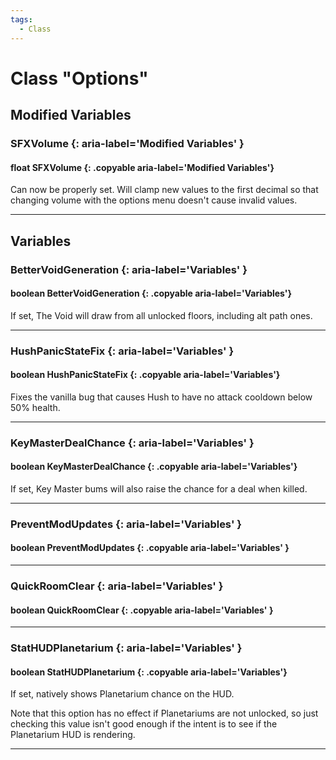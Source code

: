 ```yaml
---
tags:
  - Class
---
```

# Class "Options"

## Modified Variables
### SFXVolume {: aria-label='Modified Variables' }
#### float SFXVolume {: .copyable aria-label='Modified Variables'}
Can now be properly set. Will clamp new values to the first decimal so that changing volume with the options menu doesn't cause invalid values.
___
## Variables
### BetterVoidGeneration {: aria-label='Variables' }
#### boolean BetterVoidGeneration {: .copyable aria-label='Variables'}
If set, The Void will draw from all unlocked floors, including alt path ones.

___
### HushPanicStateFix {: aria-label='Variables' }
#### boolean HushPanicStateFix {: .copyable aria-label='Variables'}
Fixes the vanilla bug that causes Hush to have no attack cooldown below 50% health.

___
### KeyMasterDealChance {: aria-label='Variables' }
#### boolean KeyMasterDealChance {: .copyable aria-label='Variables'}
If set, Key Master bums will also raise the chance for a deal when killed.

___
### PreventModUpdates {: aria-label='Variables' }
#### boolean PreventModUpdates {: .copyable aria-label='Variables' }

___
### QuickRoomClear {: aria-label='Variables' }
#### boolean QuickRoomClear {: .copyable aria-label='Variables' }

___
### StatHUDPlanetarium {: aria-label='Variables' }
#### boolean StatHUDPlanetarium {: .copyable aria-label='Variables'}
If set, natively shows Planetarium chance on the HUD. 

Note that this option has no effect if Planetariums are not unlocked, so just checking this value isn't good enough if the intent is to see if the Planetarium HUD is rendering.

___
